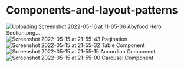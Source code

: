 # Components-and-layout-patterns
![Uploading Screenshot 2022-05-16 at 11-05-06 Abyfood Hero Section.png…]()
![Screenshot 2022-05-15 at 21-55-43 Pagination](https://user-images.githubusercontent.com/57706905/168571618-d110fbe2-63a6-4098-8a78-4b6f7eb38f35.png)
![Screenshot 2022-05-15 at 21-55-32 Table Component](https://user-images.githubusercontent.com/57706905/168571627-e65b2dd1-6a9b-4f98-b07a-bd08c38c27fa.png)
![Screenshot 2022-05-15 at 21-55-15 Accordion Component](https://user-images.githubusercontent.com/57706905/168571630-941ad294-6164-4d43-b746-810a750914c0.png)
![Screenshot 2022-05-15 at 21-55-00 Carousel Component](https://user-images.githubusercontent.com/57706905/168571635-7269aeb5-d383-4f99-a9ba-12a205273ae2.png)
